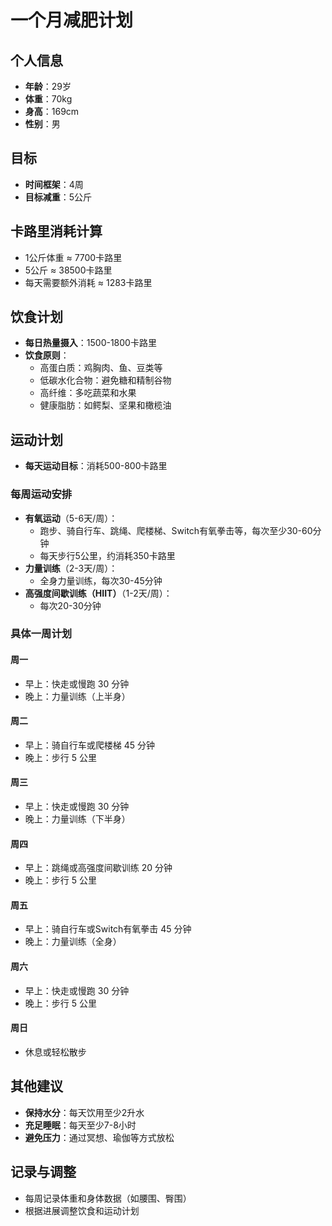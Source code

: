 # 一个月减肥计划

## 个人信息
- **年龄**：29岁
- **体重**：70kg
- **身高**：169cm
- **性别**：男

## 目标
- **时间框架**：4周
- **目标减重**：5公斤

## 卡路里消耗计算
- 1公斤体重 ≈ 7700卡路里
- 5公斤 ≈ 38500卡路里
- 每天需要额外消耗 ≈ 1283卡路里

## 饮食计划
- **每日热量摄入**：1500-1800卡路里
- **饮食原则**：
  - 高蛋白质：鸡胸肉、鱼、豆类等
  - 低碳水化合物：避免糖和精制谷物
  - 高纤维：多吃蔬菜和水果
  - 健康脂肪：如鳄梨、坚果和橄榄油

## 运动计划
- **每天运动目标**：消耗500-800卡路里

### 每周运动安排
- **有氧运动**（5-6天/周）：
  - 跑步、骑自行车、跳绳、爬楼梯、Switch有氧拳击等，每次至少30-60分钟
  - 每天步行5公里，约消耗350卡路里
- **力量训练**（2-3天/周）：
  - 全身力量训练，每次30-45分钟
- **高强度间歇训练（HIIT）**（1-2天/周）：
  - 每次20-30分钟

### 具体一周计划
#### 周一
- 早上：快走或慢跑 30 分钟
- 晚上：力量训练（上半身）

#### 周二
- 早上：骑自行车或爬楼梯 45 分钟
- 晚上：步行 5 公里

#### 周三
- 早上：快走或慢跑 30 分钟
- 晚上：力量训练（下半身）

#### 周四
- 早上：跳绳或高强度间歇训练 20 分钟
- 晚上：步行 5 公里

#### 周五
- 早上：骑自行车或Switch有氧拳击 45 分钟
- 晚上：力量训练（全身）

#### 周六
- 早上：快走或慢跑 30 分钟
- 晚上：步行 5 公里

#### 周日
- 休息或轻松散步

## 其他建议
- **保持水分**：每天饮用至少2升水
- **充足睡眠**：每天至少7-8小时
- **避免压力**：通过冥想、瑜伽等方式放松

## 记录与调整
- 每周记录体重和身体数据（如腰围、臀围）
- 根据进展调整饮食和运动计划
